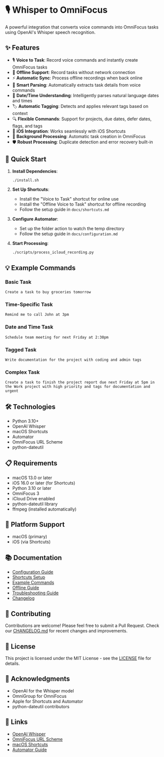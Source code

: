 # 🎙️ Whisper to OmniFocus

A powerful integration that converts voice commands into OmniFocus tasks using OpenAI's Whisper speech recognition.

## ✨ Features

- 🎙️ **Voice to Task**: Record voice commands and instantly create OmniFocus tasks
- 🔄 **Offline Support**: Record tasks without network connection
- ⚡ **Automatic Sync**: Process offline recordings when back online
- 🎯 **Smart Parsing**: Automatically extracts task details from voice commands
- 📅 **Date/Time Understanding**: Intelligently parses natural language dates and times
- 🏷️ **Automatic Tagging**: Detects and applies relevant tags based on context
- 🔍 **Flexible Commands**: Support for projects, due dates, defer dates, flags, and tags
- 📱 **iOS Integration**: Works seamlessly with iOS Shortcuts
- 🔄 **Background Processing**: Automatic task creation in OmniFocus
- 🛡️ **Robust Processing**: Duplicate detection and error recovery built-in

## 🚀 Quick Start

1. **Install Dependencies**:
   ```bash
   ./install.sh
   ```

2. **Set Up Shortcuts**:
   - Install the "Voice to Task" shortcut for online use
   - Install the "Offline Voice to Task" shortcut for offline recording
   - Follow the setup guide in `docs/shortcuts.md`

3. **Configure Automator**:
   - Set up the folder action to watch the temp directory
   - Follow the setup guide in `docs/configuration.md`

4. **Start Processing**:
   ```bash
   ./scripts/process_icloud_recording.py
   ```

## 💡 Example Commands

### Basic Task
```
Create a task to buy groceries tomorrow
```

### Time-Specific Task
```
Remind me to call John at 3pm
```

### Date and Time Task
```
Schedule team meeting for next Friday at 2:30pm
```

### Tagged Task
```
Write documentation for the project with coding and admin tags
```

### Complex Task
```
Create a task to finish the project report due next Friday at 5pm in the Work project with high priority and tags for documentation and urgent
```

## 🛠️ Technologies

- Python 3.10+
- OpenAI Whisper
- macOS Shortcuts
- Automator
- OmniFocus URL Scheme
- python-dateutil

## 📋 Requirements

- macOS 13.0 or later
- iOS 16.0 or later (for Shortcuts)
- Python 3.10 or later
- OmniFocus 3
- iCloud Drive enabled
- python-dateutil library
- ffmpeg (installed automatically)

## 📱 Platform Support

- macOS (primary)
- iOS (via Shortcuts)

## 📚 Documentation

- [Configuration Guide](docs/configuration.md)
- [Shortcuts Setup](docs/shortcuts.md)
- [Example Commands](docs/example_commands.md)
- [Offline Guide](docs/offline_guide.md)
- [Troubleshooting Guide](docs/troubleshooting.md)
- [Changelog](CHANGELOG.md)

## 🤝 Contributing

Contributions are welcome! Please feel free to submit a Pull Request. Check our [CHANGELOG.md](CHANGELOG.md) for recent changes and improvements.

## 📜 License

This project is licensed under the MIT License - see the [LICENSE](LICENSE) file for details.

## 🙏 Acknowledgments

- OpenAI for the Whisper model
- OmniGroup for OmniFocus
- Apple for Shortcuts and Automator
- python-dateutil contributors

## 🔗 Links

- [OpenAI Whisper](https://github.com/openai/whisper)
- [OmniFocus URL Scheme](https://inside.omnifocus.com/url-schemes)
- [macOS Shortcuts](https://support.apple.com/guide/shortcuts-mac/welcome/mac)
- [Automator Guide](https://support.apple.com/guide/automator/welcome/mac) 